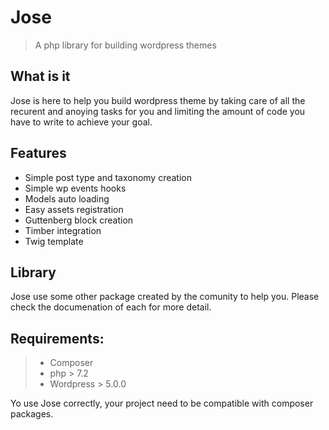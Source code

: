 # Jose

> A  php library for building wordpress themes

## What is it

Jose is here to help you build wordpress theme by taking care of all the recurent and anoying tasks for you and limiting the amount of code you have to write to achieve your goal.

## Features
 - Simple post type and taxonomy creation
 - Simple wp events hooks
 - Models auto loading 
 - Easy assets registration
 - Guttenberg block creation
 - Timber integration
 - Twig template

## Library
Jose use some other package created by the comunity to help you. Please check the documenation of each for more detail. 

## Requirements:
> - Composer
> - php > 7.2
> - Wordpress > 5.0.0

Yo use Jose correctly, your project need to be compatible with composer packages.
